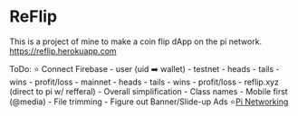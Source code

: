 # ReFlip

This is a project of mine to make a coin flip dApp on the pi network. 
https://reflip.herokuapp.com

ToDo:
    ⭐ Connect Firebase
        - user (uid ➡️ wallet)
            - testnet
                 - heads
                 - tails
                 - wins
                 - profit/loss
            - mainnet
                 - heads
                 - tails
                 - wins
                 - profit/loss
    - reflip.xyz (direct to pi w/ refferal)
    - Overall simplification
        - Class names
        - Mobile first (@media)
        - File trimming
    - Figure out Banner/Slide-up Ads
    ⭐️[Pi Networking](https://pinetwork-official.medium.com/hackathon-workshop-transcripts-86367175ebb3)
